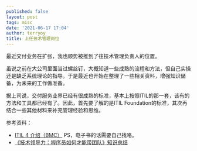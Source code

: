 ```yaml
---
published: false
layout: post
tags: misc
date: '2021-06-17 17:04'
author: terryoy
title: 上任技术管理岗位
---
```


最近交付业务在扩张，我也顺势被推到了往技术管理负责人的位置。

虽说之前在大公司里面当过螺丝钉，大概知道一些成熟的流程和方法，但自己实操还是缺乏系统理论的指导。于是最近也开始在整理了一些相关资料，增强知识储备，为未来的工作做准备。

据上司说，交付服务业界已经有很成熟的标准，基本上按照ITIL的那一套，该有的方法和工具都已经有了。因此，首先要了解的是ITIL Foundation的标准，其次再结合一些其他材料来补充管理经验和思维。

参考资料：

* [ITIL 4 介绍（BMC）](https://www.bmc.com/blogs/itil-4/) PS，电子书的话需要自己找咯。
* [《技术领导力：程序员如何才能带团队》知识总结](http://r12f.com/posts/reading-time-technical-leadership/)



